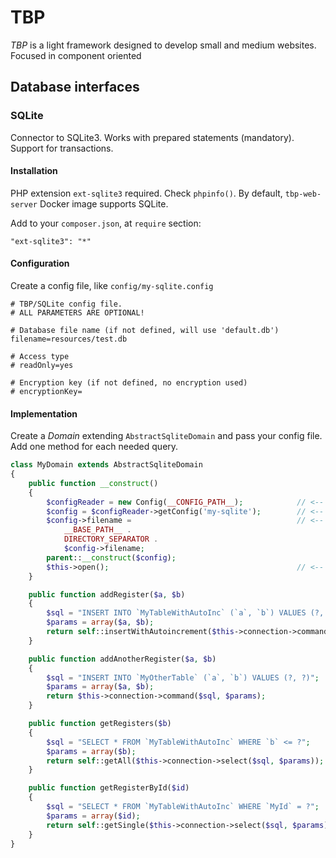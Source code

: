 # TBP

*TBP* is a light framework designed to develop small and medium
websites. Focused in component oriented

## Database interfaces

### SQLite
Connector to SQLite3. Works with prepared statements (mandatory). Support for transactions.

#### Installation
PHP extension ```ext-sqlite3``` required. Check ```phpinfo()```. By default, ```tbp-web-server``` Docker image supports SQLite.

Add to your ```composer.json```, at ```require``` section:
```
"ext-sqlite3": "*"
```


#### Configuration
Create a config file, like ```config/my-sqlite.config```
```
# TBP/SQLite config file.
# ALL PARAMETERS ARE OPTIONAL!

# Database file name (if not defined, will use 'default.db')
filename=resources/test.db

# Access type
# readOnly=yes

# Encryption key (if not defined, no encryption used)
# encryptionKey=
```
#### Implementation

Create a *Domain* extending ```AbstractSqliteDomain``` and pass your config file. Add one method for each needed query.
```php
class MyDomain extends AbstractSqliteDomain
{
    public function __construct()
    {
        $configReader = new Config(__CONFIG_PATH__);            // <-- get a config reader, passing your config folder
        $config = $configReader->getConfig('my-sqlite');        // <-- read your configuration, passing your config base name
        $config->filename =                                     // <-- convert your relative path into absolute path
            __BASE_PATH__ .
            DIRECTORY_SEPARATOR .
            $config->filename;
        parent::__construct($config);
        $this->open();                                          // <-- open a db connection and let's rock!
    }

    public function addRegister($a, $b)
    {
        $sql = "INSERT INTO `MyTableWithAutoInc` (`a`, `b`) VALUES (?, ?)";
        $params = array($a, $b);
        return self::insertWithAutoincrement($this->connection->command($sql, $params));
    }

    public function addAnotherRegister($a, $b)
    {
        $sql = "INSERT INTO `MyOtherTable` (`a`, `b`) VALUES (?, ?)";
        $params = array($a, $b);
        return $this->connection->command($sql, $params);
    }

    public function getRegisters($b)
    {
        $sql = "SELECT * FROM `MyTableWithAutoInc` WHERE `b` <= ?";
        $params = array($b);
        return self::getAll($this->connection->select($sql, $params));
    }

    public function getRegisterById($id)
    {
        $sql = "SELECT * FROM `MyTableWithAutoInc` WHERE `MyId` = ?";
        $params = array($id);
        return self::getSingle($this->connection->select($sql, $params));
    }
}
```
